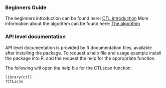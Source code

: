 ### Beginners Guide

The beginners introduction can be found here:
[CTL introduction](https://github.com/DannyArends/CTLmapping/blob/master/learn%20CTL/STARTINGinR.md)
More information about the algorithm can be found here:
[The algorithm](https://github.com/DannyArends/CTLmapping/blob/master/learn%20CTL/ALGORITHM.md) 

### API level documentation

API level documentation is provided by R documentation files, available after installing the package.
To request a help file and usage example install the package into R, and the request the help for the appropriate function. 

The following will open the help file for the CTLscan function:

```
library(ctl)
?CTLscan
```
